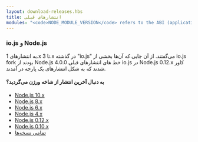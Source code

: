 ```yaml
---
layout: download-releases.hbs
title: انتشارهای قبلی
modules: "<code>NODE_MODULE_VERSION</code> refers to the ABI (application binary interface) version number of Node.js, used to determine which versions of Node.js compiled C++ add-on binaries can be loaded in to without needing to be re-compiled. It used to be stored as hex value in earlier versions, but is now represented as an integer."
---
```


### io.js و Node.js

به انتشارهای 1.x تا 3.x در گذشته "io.js" می‌گفتند.
 از آن جایی که آن‌ها بخشی از io.js fork بودند
 از Node.js 4.0.0 خط های انتشارهای قبلی io.js در Node.js 0.12.x کاور شدند که به شکل انتشارهای یک پارجه در آمدند.

<div class="highlight-box">

#### به دنبال آخرین انتشار از شاخه ورژن می‌گردید؟

* [Node.js 10.x](https://nodejs.org/dist/latest-v10.x/)
* [Node.js 8.x](https://nodejs.org/dist/latest-v8.x/)
* [Node.js 6.x](https://nodejs.org/dist/latest-v6.x/)
* [Node.js 4.x](https://nodejs.org/dist/latest-v4.x/)
* [Node.js 0.12.x](https://nodejs.org/dist/latest-v0.12.x/)
* [Node.js 0.10.x](https://nodejs.org/dist/latest-v0.10.x/)
* [تمامی نسخه‌ها](https://nodejs.org/dist/)

</div>
